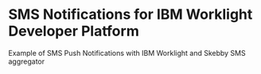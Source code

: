 SMS Notifications for IBM Worklight Developer Platform
=================================

Example of SMS Push Notifications with IBM Worklight and Skebby SMS aggregator
